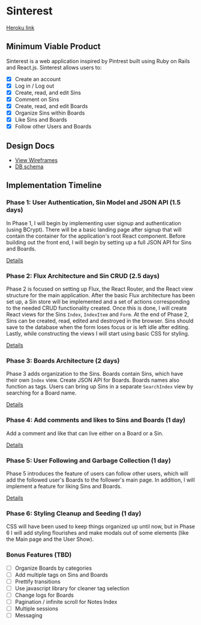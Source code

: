 # Sinterest

[Heroku link][heroku]

[heroku]: http://sinterest-app.herokuapp.com

## Minimum Viable Product

Sinterest is a web application inspired by Pintrest built using Ruby on Rails
and React.js. Sinterest allows users to:

- [X] Create an account
- [X] Log in / Log out
- [X] Create, read, and edit Sins
- [X] Comment on Sins
- [X] Create, read, and edit Boards
- [X] Organize Sins within Boards
- [X] Like Sins and Boards
- [X] Follow other Users and Boards

## Design Docs
* [View Wireframes][view]
* [DB schema][schema]

[view]: ./docs/views.md
[schema]: ./docs/schema.md

## Implementation Timeline

### Phase 1: User Authentication, Sin Model and JSON API (1.5 days)

In Phase 1, I will begin by implementing user signup and authentication (using
BCrypt). There will be a basic landing page after signup that will contain the
container for the application's root React component. Before building out the
front end, I will begin by setting up a full JSON API for Sins and Boards.

[Details][phase-one]

### Phase 2: Flux Architecture and Sin CRUD (2.5 days)

Phase 2 is focused on setting up Flux, the React Router, and the React view
structure for the main application. After the basic Flux architecture has been
set up, a Sin store will be implemented and a set of actions corresponding to
the needed CRUD functionality created. Once this is done, I will create React
views for the Sins `Index`, `IndexItem` and `Form`. At the end of Phase 2,
Sins can be created, read, edited and destroyed in the browser. Sins should
save to the database when the form loses focus or is left idle after editing.
Lastly, while constructing the views I will start using basic CSS for
styling.

[Details][phase-two]

### Phase 3: Boards Architecture (2 days)

Phase 3 adds organization to the Sins. Boards contain Sins, which have
their own `Index` view. Create JSON API for Boards. Boards names also function
as tags. Users can bring up Sins in a separate `SearchIndex`
view by searching for a Board name.

[Details][phase-three]

### Phase 4: Add comments and likes to Sins and Boards (1 day)

Add a comment and like that can live either on a Board or a Sin.

[Details][phase-four]

### Phase 5: User Following and Garbage Collection (1 day)

Phase 5 introduces the feature of users can follow other users,
which will add the followed user's Boards to the follower's main page.
In addition, I will implement a feature for liking Sins and Boards.

[Details][phase-five]

### Phase 6: Styling Cleanup and Seeding (1 day)

CSS will have been used to keep things organized up until now, but in
Phase 6 I will add styling flourishes and make modals out of some elements (like
the Main page and the User Show).

### Bonus Features (TBD)
- [ ] Organize Boards by categories
- [ ] Add multiple tags on Sins and Boards
- [ ] Prettify transitions
- [ ] Use javascript library for cleaner tag selection
- [ ] Change logs for Boards
- [ ] Pagination / infinite scroll for Notes Index
- [ ] Multiple sessions
- [ ] Messaging

[phase-one]: ./docs/phases/phase1.md
[phase-two]: ./docs/phases/phase2.md
[phase-three]: ./docs/phases/phase3.md
[phase-four]: ./docs/phases/phase4.md
[phase-five]: ./docs/phases/phase5.md
